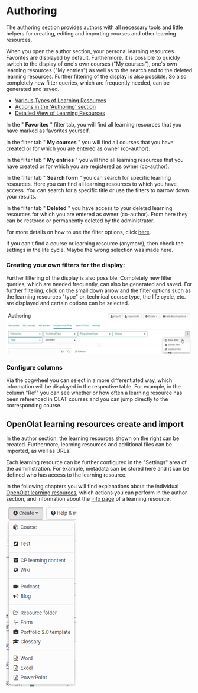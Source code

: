 # Authoring

The authoring section provides authors with all necessary tools and little
helpers for creating, editing and importing courses and other learning
resources.

When you open the author section, your personal learning resources Favorites
are displayed by default. Furthermore, it is possible to quickly switch to the
display of one's own courses ("My courses"), one's own learning resources ("My
entries") as well as to the search and to the deleted learning resources.
Further filtering of the display is also possible. So also completely new
filter queries, which are frequently needed, can be generated and saved.

  * [Various Types of Learning Resources](Various+Types+of+Learning+Resources.html)
  * [Actions in the 'Authoring' section](Actions+in+the+'Authoring'+section.html)
  * [Detailed View of Learning Resources](Detailed+View+of+Learning+Resources.html)

In the " **Favorites** " filter tab, you will find all learning resources that
you have marked as favorites yourself.

In the filter tab " **My courses** " you will find all courses that you have
created or for which you are entered as owner (co-author).

In the filter tab " **My entries** " you will find all learning resources that
you have created or for which you are registered as owner (co-author).

In the filter tab " **Search form** " you can search for specific learning
resources. Here you can find all learning resources to which you have access.
You can search for a specific title or use the filters to narrow down your
results.

In the filter tab " **Deleted** " you have access to your deleted learning
resources for which you are entered as owner (co-author). From here they can
be restored or permanently deleted by the administrator.

For more details on how to use the filter options, click
[here](Working+with+tables.html).

If you can't find a course or learning resource (anymore), then check the
settings in the life cycle. Maybe the wrong selection was made here.

### Creating your own filters for the display:

Further filtering of the display is also possible. Completely new filter
queries, which are needed frequently, can also be generated and saved. For
further filtering, click on the small down arrow and the filter options such
as the learning resources "type" or, technical course type, the life cycle,
etc. are displayed and certain options can be selected.

![](assets/authoring_personal_filter.jpg)

### Configure columns

Via the cogwheel you can select in a more differentiated way, which
information will be displayed in the respective table. For example, in the
column "Ref" you can see whether or how often a learning resource has been
referenced in OLAT courses and you can jump directly to the corresponding
course.

  

##   OpenOlat learning resources create and import

In the author section, the learning resources shown on the right can be
created. Furthermore, learning resources and additional files can be imported,
as well as URLs.

Each learning resource can be further configured in the "Settings" area of the
administration. For example, metadata can be stored here and it can be defined
who has access to the learning resource.

In the following chapters you will find explanations about the individual
[OpenOlat learning resources](Various+Types+of+Learning+Resources.html), which
actions you can perform in the author section, and information about the [info
page](Set+up+info+page.html) of a learning resource.

![](assets/create161.png)

